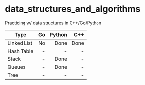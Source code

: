 data_structures_and_algorithms
==============================

Practicing w/ data structures in C++/Go/Python

| Type          | Go    | Python | C++    |
| ------------- | -----:| ------:| ------:|
| Linked List   | No    | Done   |Done    |
| Hash Table    | -     | -      |-       |
| Stack         | -     | Done   |-       |
| Queues        | -     | Done   |-       |
| Tree          | -     | -      |-       |

